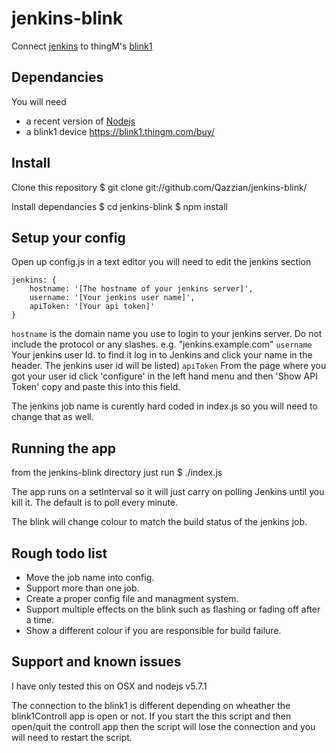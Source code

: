 # jenkins-blink
Connect [jenkins](https://jenkins.io/) to thingM's [blink1](https://blink1.thingm.com/)

## Dependancies
You will need 
* a recent version of [Nodejs](https://nodejs.org)
* a blink1 device https://blink1.thingm.com/buy/

## Install

Clone this repository
    $ git clone  git://github.com/Qazzian/jenkins-blink/

Install dependancies
    $ cd jenkins-blink
    $ npm install
    
## Setup your config

Open up config.js in a text editor
you will need to edit the jenkins section

	jenkins: {
		hostname: '[The hostname of your jenkins server]', 
		username: '[Your jenkins user name]', 
		apiToken: '[Your api token]'
	}

`hostname` is the domain name you use to login to your jenkins server. Do not include the protocol or any slashes. e.g. "jenkins.example.com"
`username` Your jenkins user Id. to find it log in to Jenkins and click your name in the header. The jenkins user id will be listed)
`apiToken` From the page where you got your user id click 'configure' in the left hand menu and then 'Show API Token' copy and paste this into this field.

The jenkins job name is curently hard coded in index.js so you will need to change that as well.

## Running the app

from the jenkins-blink directory just run 
    $ ./index.js
    
The app runs on a setInterval so it will just carry on polling Jenkins until you kill it. 
The default is to poll every minute.

The blink will change colour to match the build status of the jenkins job.

## Rough todo list

* Move the job name into config.
* Support more than one job.
* Create a proper config file and managment system.
* Support multiple effects on the blink such as flashing or fading off after a time.
* Show a different colour if you are responsible for build failure.

## Support and known issues

I have only tested this on OSX and nodejs v5.7.1

The connection to the blink1 is different depending on wheather the blink1Controll app is open or not. 
If you start the this script and then open/quit the controll app then the script will lose the connection and you will need to restart the script.
    
